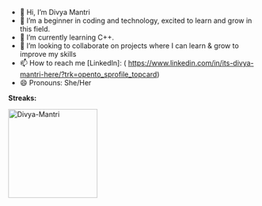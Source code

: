 - 👋 Hi, I’m Divya Mantri
- 👀 I’m a beginner in coding and technology, excited to learn and grow in this field.
- 🌱 I’m currently learning C++.
- 💞️ I’m looking to collaborate on projects where I can learn & grow to improve my skills
- 📫 How to reach me [LinkedIn]:
     ( https://www.linkedin.com/in/its-divya-mantri-here/?trk=opento_sprofile_topcard)
- 😄 Pronouns: She/Her

<b> Streaks:</b>
<p><img align="center" height="180em" src="https://github-readme-streak-stats.herokuapp.com/?user=Divya-Mantri&theme="alt="Divya-Mantri"/></p>
<!---
Divya-Mantri/Divya-Mantri is a ✨ special ✨ repository because its `README.md` (this file) appears on your GitHub profile.
You can click the Preview link to take a look at your changes.
--->
